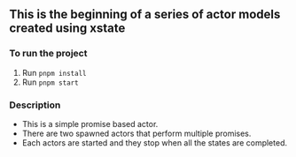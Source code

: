 ## This is the beginning of a series of actor models created using xstate

### To run the project

1. Run `pnpm install`
2. Run `pnpm start`

### Description

- This is a simple promise based actor.
- There are two spawned actors that perform multiple promises.
- Each actors are started and they stop when all the states are completed.
